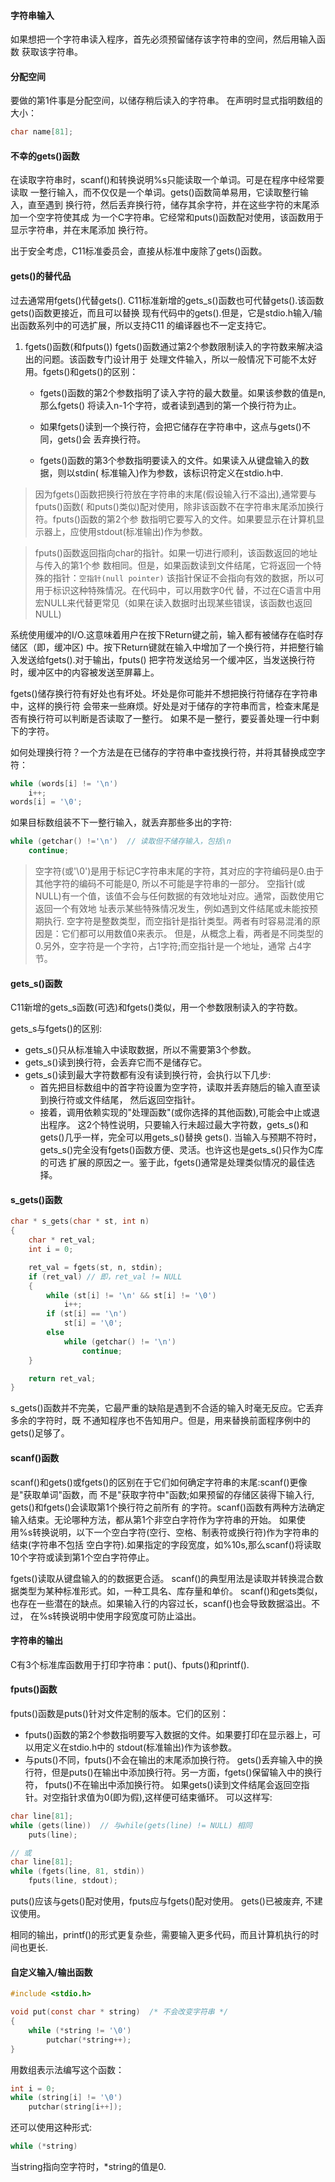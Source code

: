 #### 字符串输入
如果想把一个字符串读入程序，首先必须预留储存该字符串的空间，然后用输入函数
获取该字符串。


#### 分配空间
要做的第1件事是分配空间，以储存稍后读入的字符串。
在声明时显式指明数组的大小：
```c
char name[81];
```


#### 不幸的gets()函数
在读取字符串时，scanf()和转换说明%s只能读取一个单词。可是在程序中经常要读取
一整行输入，而不仅仅是一个单词。gets()函数简单易用，它读取整行输入，直至遇到
换行符，然后丢弃换行符，储存其余字符，并在这些字符的末尾添加一个空字符使其成
为一个C字符串。它经常和puts()函数配对使用，该函数用于显示字符串，并在末尾添加
换行符。

出于安全考虑，C11标准委员会，直接从标准中废除了gets()函数。


#### gets()的替代品
过去通常用fgets()代替gets(). 
C11标准新增的gets_s()函数也可代替gets().该函数gets()函数更接近，而且可以替换
现有代码中的gets().但是，它是stdio.h输入/输出函数系列中的可选扩展，所以支持C11
的编译器也不一定支持它。

1. fgets()函数(和fputs())
	fgets()函数通过第2个参数限制读入的字符数来解决溢出的问题。该函数专门设计用于
	处理文件输入，所以一般情况下可能不太好用。fgets()和gets()的区别：
	
	* fgets()函数的第2个参数指明了读入字符的最大数量。如果该参数的值是n,那么fgets()
	将读入n-1个字符，或者读到遇到的第一个换行符为止。

	* 如果fgets()读到一个换行符，会把它储存在字符串中，这点与gets()不同，gets()会
	丢弃换行符。

	* fgets()函数的第3个参数指明要读入的文件。如果读入从键盘输入的数据，则以stdin(
	标准输入)作为参数，该标识符定义在stdio.h中.

> 因为fgets()函数把换行符放在字符串的末尾(假设输入行不溢出),通常要与fputs()函数(
	和puts()类似)配对使用，除非该函数不在字符串末尾添加换行符。fputs()函数的第2个参
	数指明它要写入的文件。如果要显示在计算机显示器上，应使用stdout(标准输出)作为参数。


> fputs()函数返回指向char的指针。如果一切进行顺利，该函数返回的地址与传入的第1个参
	数相同。但是，如果函数读到文件结尾，它将返回一个特殊的指针：`空指针(null pointer)`
	该指针保证不会指向有效的数据，所以可用于标识这种特殊情况。在代码中，可以用数字0代
	替，不过在C语言中用宏NULL来代替更常见（如果在读入数据时出现某些错误，该函数也返回
	NULL)


系统使用缓冲的I/O.这意味着用户在按下Return键之前，输入都有被储存在临时存储区（即，缓冲区)
中。按下Return键就在输入中增加了一个换行符，并把整行输入发送给fgets().对于输出，fputs()
把字符发送给另一个缓冲区，当发送换行符时，缓冲区中的内容被发送至屏幕上。

fgets()储存换行符有好处也有坏处。坏处是你可能并不想把换行符储存在字符串中，这样的换行符
会带来一些麻烦。好处是对于储存的字符串而言，检查末尾是否有换行符可以判断是否读取了一整行。
如果不是一整行，要妥善处理一行中剩下的字符。


如何处理换行符？一个方法是在已储存的字符串中查找换行符，并将其替换成空字符：
```c
while (words[i] != '\n') 
	i++;
words[i] = '\0';
```
如果目标数组装不下一整行输入，就丢弃那些多出的字符:
```c
while (getchar() !='\n')  // 读取但不储存输入，包括\n
	continue;
```

> 空字符(或'\0')是用于标记C字符串末尾的字符，其对应的字符编码是0.由于其他字符的编码不可能是0,
所以不可能是字符串的一部分。
> 空指针(或NULL)有一个值，该值不会与任何数据的有效地址对应。通常，函数使用它返回一个有效地
址表示某些特殊情况发生，例如遇到文件结尾或未能按预期执行.
> 空字符是整数类型，而空指针是指针类型。两者有时容易混淆的原因是：它们都可以用数值0来表示。
但是，从概念上看，两者是不同类型的0.另外，空字符是一个字符，占1字符;而空指针是一个地址，通常
占4字节。


#### gets_s()函数
C11新增的gets_s函数(可选)和fgets()类似，用一个参数限制读入的字符数。

gets_s与fgets()的区别:
* gets_s()只从标准输入中读取数据，所以不需要第3个参数。
* gets_s()读到换行符，会丢弃它而不是储存它。
* gets_s()读到最大字符数都有没有读到换行符，会执行以下几步:
	- 首先把目标数组中的首字符设置为空字符，读取并丢弃随后的输入直至读到换行符或文件结尾，
	然后返回空指针。
	- 接着，调用依赖实现的"处理函数"(或你选择的其他函数),可能会中止或退出程序。 
这2个特性说明，只要输入行未超过最大字符数，gets_s()和gets()几乎一样，完全可以用gets_s()替换
gets().
当输入与预期不符时，gets_s()完全没有fgets()函数方便、灵活。也许这也是gets_s()只作为C库的可选
扩展的原因之一。鉴于此，fgets()通常是处理类似情况的最佳选择。


#### s_gets()函数
```c
char * s_gets(char * st, int n)
{
    char * ret_val;
    int i = 0;

    ret_val = fgets(st, n, stdin);
    if (ret_val) // 即，ret_val != NULL
    {
        while (st[i] != '\n' && st[i] != '\0')
            i++;
        if (st[i] == '\n')
            st[i] = '\0';
        else
            while (getchar() != '\n')
                continue;
    }

    return ret_val;
}

```
s_gets()函数并不完美，它最严重的缺陷是遇到不合适的输入时毫无反应。它丢弃多余的字符时，既
不通知程序也不告知用户。但是，用来替换前面程序例中的gets()足够了。


#### scanf()函数
scanf()和gets()或fgets()的区别在于它们如何确定字符串的末尾:scanf()更像是"获取单词"函数，而
不是"获取字符中"函数;如果预留的存储区装得下输入行, gets()和fgets()会读取第1个换行符之前所有
的字符。scanf()函数有两种方法确定输入结束。无论哪种方法，都从第1个非空白字符作为字符串的开始。
如果使用%s转换说明，以下一个空白字符(空行、空格、制表符或换行符)作为字符串的结束(字符串不包括
空白字符).如果指定的字段宽度，如%10s,那么scanf()将读取10个字符或读到第1个空白字符停止。

fgets()读取从键盘输入的的数据更合适。
scanf()的典型用法是读取并转换混合数据类型为某种标准形式。如，一种工具名、库存量和单价。
scanf()和gets类似，也存在一些潜在的缺点。如果输入行的内容过长，scanf()也会导致数据溢出。不过，
在%s转换说明中使用字段宽度可防止溢出。


#### 字符串的输出
C有3个标准库函数用于打印字符串：put()、fputs()和printf().


#### fputs()函数
fputs()函数是puts()针对文件定制的版本。它们的区别：
* fputs()函数的第2个参数指明要写入数据的文件。如果要打印在显示器上，可以用定义在stdio.h中的
stdout(标准输出)作为该参数。
* 与puts()不同，fputs()不会在输出的末尾添加换行符。
gets()丢弃输入中的换行符，但是puts()在输出中添加换行符。另一方面，fgets()保留输入中的换行符，
fputs()不在输出中添加换行符。
如果gets()读到文件结尾会返回空指针。对空指针求值为0(即为假),这样便可结束循环。
可以这样写:
```c
char line[81];
while (gets(line))  // 与while(gets(line) != NULL) 相同
	puts(line);

// 或
char line[81];
while (fgets(line, 81, stdin))
	fputs(line, stdout);
```
puts()应该与gets()配对使用，fputs应与fgets()配对使用。
gets()已被废弃, 不建议使用。

相同的输出，printf()的形式更复杂些，需要输入更多代码，而且计算机执行的时间也更长.


#### 自定义输入/输出函数
```c
#include <stdio.h>

void put(const char * string)  /* 不会改变字符串 */
{
    while (*string != '\0')
        putchar(*string++);
}
```
用数组表示法编写这个函数：
```c
int i = 0;
while (string[i] != '\0')
	putchar(string[i++]);
```
还可以使用这种形式:
```c
while (*string)
```
当string指向空字符时，*string的值是0.
